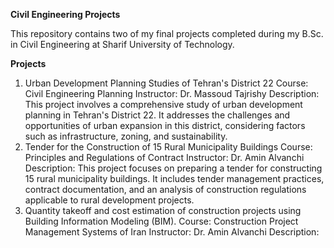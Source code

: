 **Civil Engineering Projects**

This repository contains two of my final projects completed during my B.Sc. in Civil Engineering at Sharif University of Technology.

**Projects**
1. Urban Development Planning Studies of Tehran's District 22
Course: Civil Engineering Planning
Instructor: Dr. Massoud Tajrishy
Description: This project involves a comprehensive study of urban development planning in Tehran's District 22. It addresses the challenges and opportunities of urban expansion in this district, considering factors such as infrastructure, zoning, and sustainability.
2. Tender for the Construction of 15 Rural Municipality Buildings
Course: Principles and Regulations of Contract
Instructor: Dr. Amin Alvanchi
Description: This project focuses on preparing a tender for constructing 15 rural municipality buildings. It includes tender management practices, contract documentation, and an analysis of construction regulations applicable to rural development projects.
3. Quantity takeoff and cost estimation of construction projects using Building Information Modeling (BIM).
   Course: Construction Project Management Systems of Iran
   Instructor: Dr. Amin Alvanchi
   Description: 
